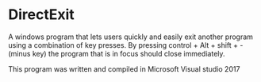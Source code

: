 # DirectExit
A windows program that lets users quickly and easily exit another program using a combination of key presses.
By pressing control + Alt + shift + - (minus key) the program that is in focus should close immediately.

This program was written and compiled in Microsoft Visual studio 2017
